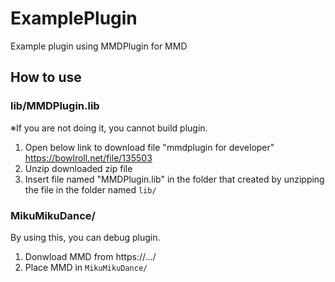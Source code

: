 # ExamplePlugin
Example plugin using MMDPlugin for MMD

## How to use

### lib/MMDPlugin.lib
※If you are not doing it, you cannot build plugin.

1. Open below link to download file "mmdplugin for developer"
    https://bowlroll.net/file/135503
2. Unzip downloaded zip file
3. Insert file named "MMDPlugin.lib" in the folder that created by unzipping the file in the folder named `lib/`

### MikuMikuDance/
By using this, you can debug plugin.

1. Donwload MMD from https://.../
2. Place MMD in `MikuMikuDance/`
